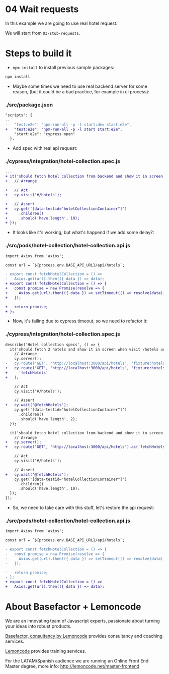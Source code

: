 # 04 Wait requests

In this example we are going to use real hotel request.

We will start from `03-stub-requests`.

# Steps to build it

- `npm install` to install previous sample packages:

```bash
npm install
```

- Maybe some times we need to use real backend server for some reason, (but it could be a bad practice, for example in ci process):

### ./src/package.json

```diff
"scripts": {
..
-   "test:e2e": "npm-run-all -p -l start:dev start:e2e",
+   "test:e2e": "npm-run-all -p -l start start:e2e",
    "start:e2e": "cypress open"
  },
```

- Add spec with real api request:

### ./cypress/integration/hotel-collection.spec.js

```diff
...
+ it('should fetch hotel collection from backend and show it in screen when visit /hotels urls', () => {
+   // Arrange

+   // Act
+   cy.visit('#/hotels');

+   // Assert
+   cy.get('[data-testid="hotelCollectionContainer"]')
+     .children()
+     .should('have.length', 10);
+ });

```

- It looks like it's working, but what's happend if we add some delay?:

### ./src/pods/hotel-collection/hotel-collection.api.js

```diff
import Axios from 'axios';

const url = `${process.env.BASE_API_URL}/api/hotels`;

- export const fetchHotelCollection = () =>
-   Axios.get(url).then(({ data }) => data);
+ export const fetchHotelCollection = () => {
+   const promise = new Promise(resolve => {
+     Axios.get(url).then(({ data }) => setTimeout(() => resolve(data), 4000));
+   });

+   return promise;
+ };
```

- Now, it's failing due to cypress timeout, so we need to refactor it:

### ./cypress/integration/hotel-collection.spec.js

```diff
describe('Hotel collection specs', () => {
  it('should fetch 2 hotels and show it in screen when visit /hotels urls', () => {
    // Arrange
    cy.server();
-   cy.route('GET', 'http://localhost:3000/api/hotels', 'fixture:hotels');
+   cy.route('GET', 'http://localhost:3000/api/hotels', 'fixture:hotels').as(
+     'fetchHotels'
+   );

    // Act
    cy.visit('#/hotels');

    // Assert
+   cy.wait('@fetchHotels');
    cy.get('[data-testid="hotelCollectionContainer"]')
      .children()
      .should('have.length', 2);
  });

  it('should fetch hotel collection from backend and show it in screen when visit /hotels urls', () => {
    // Arrange
+   cy.server();
+   cy.route('GET', 'http://localhost:3000/api/hotels').as('fetchHotels');

    // Act
    cy.visit('#/hotels');

    // Assert
+   cy.wait('@fetchHotels');
    cy.get('[data-testid="hotelCollectionContainer"]')
      .children()
      .should('have.length', 10);
  });
});

```

- So, we need to take care with this stuff, let's restore the api request:

### ./src/pods/hotel-collection/hotel-collection.api.js

```diff
import Axios from 'axios';

const url = `${process.env.BASE_API_URL}/api/hotels`;

- export const fetchHotelCollection = () => {
-   const promise = new Promise(resolve => {
-     Axios.get(url).then(({ data }) => setTimeout(() => resolve(data), 4000));
-   });

-   return promise;
- };
+ export const fetchHotelCollection = () =>
+   Axios.get(url).then(({ data }) => data);
```

# About Basefactor + Lemoncode

We are an innovating team of Javascript experts, passionate about turning your ideas into robust products.

[Basefactor, consultancy by Lemoncode](http://www.basefactor.com) provides consultancy and coaching services.

[Lemoncode](http://lemoncode.net/services/en/#en-home) provides training services.

For the LATAM/Spanish audience we are running an Online Front End Master degree, more info: http://lemoncode.net/master-frontend

